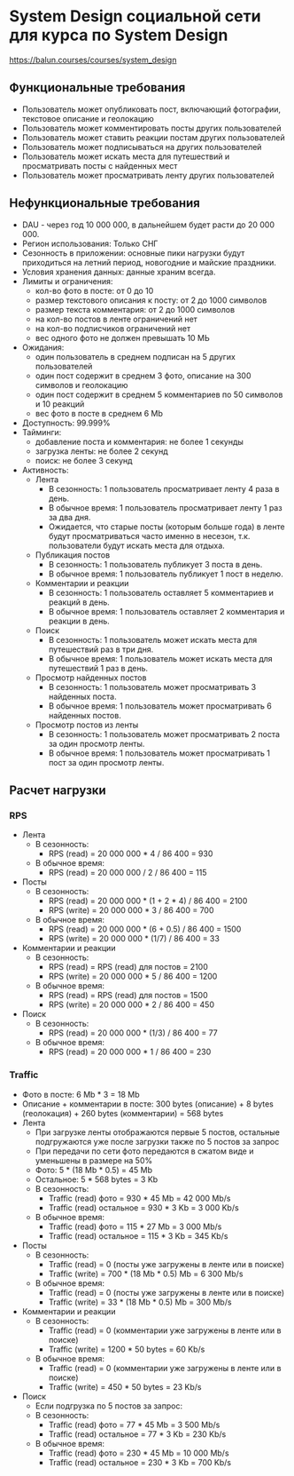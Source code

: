 # System Design социальной сети для курса по System Design
https://balun.courses/courses/system_design

## Функциональные требования
- Пользователь может опубликовать пост, включающий фотографии, текстовое описание и геолокацию
- Пользователь может комментировать посты других пользователей
- Пользователь может ставить реакции постам других пользователей
- Пользователь может подписываться на других пользователей
- Пользователь может искать места для путешествий и просматривать посты с найденных мест
- Пользователь может просматривать ленту других пользователей

## Нефункциональные требования
- DAU - через год 10 000 000, в дальнейшем будет расти до 20 000 000.
- Регион использования: Только СНГ
- Сезонность в приложении: основные пики нагрузки будут приходиться на летний период, новогодние и майские праздники.
- Условия хранения данных: данные храним всегда.
- Лимиты и ограничения: 
  - кол-во фото в посте: от 0 до 10
  - размер текстового описания к посту: от 2 до 1000 символов
  - размер текста комментария: от 2 до 1000 символов
  - на кол-во постов в ленте ограничений нет
  - на кол-во подписчиков ограничений нет
  - вес одного фото не должен превышать 10 МЬ
- Ожидания:
  - один пользователь в среднем подписан на 5 других пользователей
  - один пост содержит в среднем 3 фото, описание на 300 символов и геолокацию
  - один пост содержит в среднем 5 комментариев по 50 символов и 10 реакций
  - вес фото в посте в среднем 6 Mb
- Доступность: 99.999%
- Тайминги:
  - добавление поста и комментария: не более 1 секунды
  - загрузка ленты: не более 2 секунд
  - поиск: не более 3 секунд
- Активность:
  - Лента
    - В сезонность: 1 пользователь просматривает ленту 4 раза в день.
    - В обычное время: 1 пользователь просматривает ленту 1 раз за два дня.
    - Ожидается, что старые посты (которым больше года) в ленте будут просматриваться часто именно в несезон, т.к. пользователи будут искать места для отдыха.
  - Публикация постов
    - В сезонность: 1 пользователь публикует 3 поста в день.
    - В обычное время: 1 пользователь публикует 1 пост в неделю.
  - Комментарии и реакции
    - В сезонность: 1 пользователь оставляет 5 комментариев и реакций в день.
    - В обычное время: 1 пользователь оставляет 2 комментария и реакции в день.
  - Поиск
    - В сезонность: 1 пользователь может искать места для путешествий раз в три дня.
    - В обычное время: 1 пользователь может искать места для путешествий 1 раз в день.
  - Просмотр найденных постов
    - В сезонность: 1 пользователь может просматривать 3 найденных поста.
    - В обычное время: 1 пользователь может просматривать 6 найденных постов.
  - Просмотр постов из ленты
    - В сезонность: 1 пользователь может просматривать 2 поста за один просмотр ленты.
    - В обычное время: 1 пользователь может просматривать 1 пост за один просмотр ленты.
## Расчет нагрузки
### RPS
- Лента
  - В сезонность:
    - RPS (read) = 20 000 000 * 4 / 86 400 = 930
  - В обычное время:
    - RPS (read) = 20 000 000 / 2 / 86 400 = 115
- Посты
  - В сезонность:
    - RPS (read) = 20 000 000 * (1 + 2 * 4) / 86 400 = 2100
    - RPS (write) = 20 000 000 * 3 / 86 400 = 700
  - В обычное время:
    - RPS (read) = 20 000 000 * (6 + 0.5) / 86 400 = 1500
    - RPS (write) = 20 000 000 * (1/7) / 86 400 = 33
- Комментарии и реакции
  - В сезонность:
    - RPS (read) = RPS (read) для постов = 2100
    - RPS (write) = 20 000 000 * 5 / 86 400 = 1200
  - В обычное время:
    - RPS (read) = RPS (read) для постов = 1500
    - RPS (write) = 20 000 000 * 2 / 86 400 = 450
- Поиск
  - В сезонность:
    - RPS (read) = 20 000 000 * (1/3) / 86 400 = 77
  - В обычное время:
    - RPS (read) = 20 000 000 * 1 / 86 400 = 230
### Traffic
- Фото в посте: 6 Mb * 3 = 18 Mb
- Описание + комментарии в посте: 300 bytes (описание) + 8 bytes (геолокация) + 260 bytes (комментарии) = 568 bytes
- Лента
  - При загрузке ленты отображаются первые 5 постов, остальные подгружаются уже после загрузки также по 5 постов за запрос
  - При передачи по сети фото передаются в сжатом виде и уменьшены в размере на 50%
  - Фото: 5 * (18 Mb * 0.5) = 45 Mb
  - Остальное: 5 * 568 bytes = 3 Kb
  - В сезонность:
    - Traffic (read) фото = 930 * 45 Mb = 42 000 Mb/s
    - Traffic (read) остальное = 930 * 3 Kb = 3 000 Kb/s
  - В обычное время:
    - Traffic (read) фото = 115 * 27 Mb = 3 000 Mb/s
    - Traffic (read) остальное = 115 * 3 Kb = 345 Kb/s
- Посты
  - В сезонность:
    - Traffic (read) = 0 (посты уже загружены в ленте или в поиске)
    - Traffic (write) = 700 * (18 Mb * 0.5) Mb = 6 300 Mb/s
  - В обычное время:
    - Traffic (read) = 0 (посты уже загружены в ленте или в поиске)
    - Traffic (write) = 33 * (18 Mb * 0.5) Mb = 300 Mb/s
- Комментарии и реакции
  - В сезонность:
    - Traffic (read) = 0 (комментарии уже загружены в ленте или в поиске)
    - Traffic (write) = 1200 * 50 bytes = 60 Kb/s
  - В обычное время:
    - Traffic (read) = 0 (комментарии уже загружены в ленте или в поиске)
    - Traffic (write) = 450 * 50 bytes = 23 Kb/s
- Поиск
  - Если подгрузка по 5 постов за запрос:
  - В сезонность:
    - Traffic (read) фото = 77 * 45 Mb = 3 500 Mb/s
    - Traffic (read) остальное = 77 * 3 Kb = 230 Kb/s
  - В обычное время:
    - Traffic (read) фото = 230 * 45 Mb = 10 000 Mb/s
    - Traffic (read) остальное = 230 * 3 Kb = 700 Kb/s